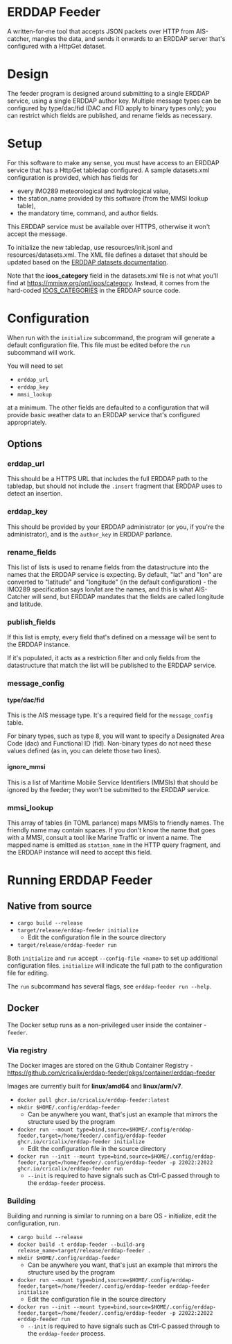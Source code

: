 # ERDDAP Feeder

A written-for-me tool that accepts JSON packets over HTTP from AIS-catcher, mangles the data, and sends it onwards to an ERDDAP server that's configured with a HttpGet dataset.

# Design

The feeder program is designed around submitting to a single ERDDAP service, using a single ERDDAP author key. Multiple message types can be configured by type/dac/fid (DAC and FID apply to binary types only); you can restrict which fields are published, and rename fields as necessary.

# Setup

For this software to make any sense, you must have access to an ERDDAP service that has a HttpGet tabledap configured. A sample datasets.xml configuration is provided, which has fields for

* every IMO289 meteorological and hydrological value,
* the station_name provided by this software (from the MMSI lookup table),
* the mandatory time, command, and author fields.

This ERDDAP service must be available over HTTPS, otherwise it won't accept the message.

To initialize the new tabledap, use resources/init.jsonl and resources/datasets.xml. The XML file defines a dataset that should be updated based on the [ERDDAP datasets documentation](https://coastwatch.pfeg.noaa.gov/erddap/download/setupDatasetsXml.html).

Note that the **ioos_category** field in the datasets.xml file is not what you'll find at https://mmisw.org/ont/ioos/category. Instead, it comes from the hard-coded [IOOS_CATEGORIES](https://github.com/ERDDAP/erddap/blob/main/WEB-INF/classes/gov/noaa/pfel/erddap/variable/EDV.java) in the ERDDAP source code.

# Configuration

When run with the `initialize` subcommand, the program will generate a default configuration file. This file must be edited before the `run` subcommand will work.

You will need to set

* `erddap_url`
* `erddap_key`
* `mmsi_lookup`

at a minimum. The other fields are defaulted to a configuration that will provide basic weather data to an ERDDAP service that's configured appropriately.

## Options

### erddap_url

This should be a HTTPS URL that includes the full ERDDAP path to the tabledap, but should not include the `.insert` fragment that ERDDAP uses to detect an insertion.

### erddap_key

This should be provided by your ERDDAP administrator (or you, if you're the administrator), and is the `author_key` in ERDDAP parlance.

### rename_fields

This list of lists is used to rename fields from the datastructure into the names that the ERDDAP service is expecting. By default, "lat" and "lon" are converted to "latitude" and "longitude" (in the default configuration) - the IMO289 specification says lon/lat are the names, and this is what AIS-Catcher will send, but ERDDAP mandates that the fields are called longitude and latitude.

### publish_fields

If this list is empty, every field that's defined on a message will be sent to the ERDDAP instance.

If it's populated, it acts as a restriction filter and only fields from the datastructure that match the list will be published to the ERDDAP service.

### message_config
#### type/dac/fid

This is the AIS message type. It's a required field for the `message_config` table.

For binary types, such as type 8, you will want to specify a Designated Area Code (dac) and Functional ID (fid). Non-binary types do not need these values defined (as in, you can delete those two lines).

#### ignore_mmsi

This is a list of Maritime Mobile Service Identifiers (MMSIs) that should be ignored by the feeder; they won't be submitted to the ERDDAP service.

### mmsi_lookup

This array of tables (in TOML parlance) maps MMSIs to friendly names. The friendly name may contain spaces. If you don't know the name that goes with a MMSI, consult a tool like Marine Traffic or invent a name. The mapped name is emitted as `station_name` in the HTTP query fragment, and the ERDDAP instance will need to accept this field.

# Running ERDDAP Feeder

## Native from source

* `cargo build --release`
* `target/release/erddap-feeder initialize`
  * Edit the configuration file in the source directory
* `target/release/erddap-feeder run`

Both `initialize` and `run` accept `--config-file <name>` to set up additional configuration files. `initialize` will indicate the full path to the configuration file for editing.

The `run` subcommand has several flags, see `erddap-feeder run --help`.

## Docker

The Docker setup runs as a non-privileged user inside the container - `feeder`.

### Via registry

The Docker images are stored on the Github Container Registry - https://github.com/cricalix/erddap-feeder/pkgs/container/erddap-feeder

Images are currently built for **linux/amd64** and **linux/arm/v7**.

* `docker pull ghcr.io/cricalix/erddap-feeder:latest`
* `mkdir $HOME/.config/erddap-feeder`
  * Can be anywhere you want, that's just an example that mirrors the structure used by the program
* `docker run --mount type=bind,source=$HOME/.config/erddap-feeder,target=/home/feeder/.config/erddap-feeder ghcr.io/cricalix/erddap-feeder initialize`
  * Edit the configuration file in the source directory
* `docker run --init --mount type=bind,source=$HOME/.config/erddap-feeder,target=/home/feeder/.config/erddap-feeder -p 22022:22022 ghcr.io/cricalix/erddap-feeder run`
  * `--init` is required to have signals such as Ctrl-C passed through to the `erddap-feeder` process.

### Building

Building and running is similar to running on a bare OS - initialize, edit the configuration, run.

* `cargo build --release`
* `docker build -t erddap-feeder --build-arg release_name=target/release/erddap-feeder .`
* `mkdir $HOME/.config/erddap-feeder`
  * Can be anywhere you want, that's just an example that mirrors the structure used by the program
* `docker run --mount type=bind,source=$HOME/.config/erddap-feeder,target=/home/feeder/.config/erddap-feeder erddap-feeder initialize`
  * Edit the configuration file in the source directory
* `docker run --init --mount type=bind,source=$HOME/.config/erddap-feeder,target=/home/feeder/.config/erddap-feeder -p 22022:22022 erddap-feeder run`
  * `--init` is required to have signals such as Ctrl-C passed through to the `erddap-feeder` process.
